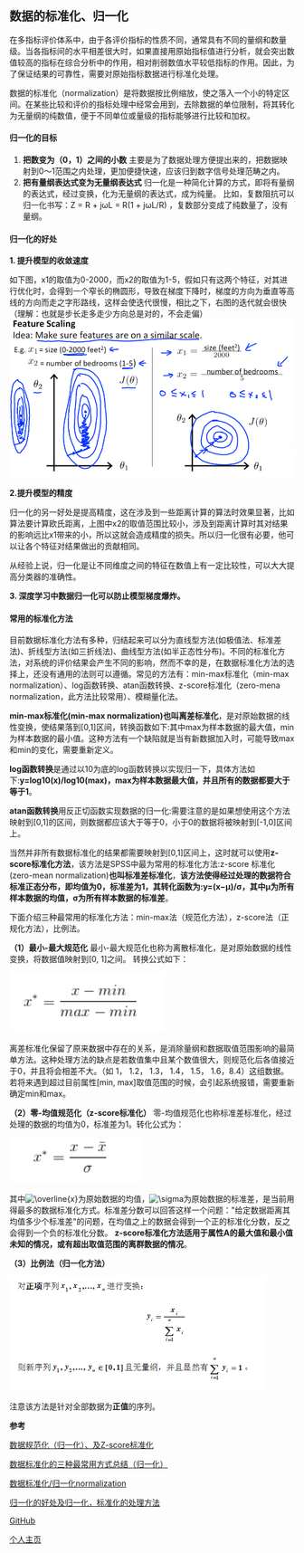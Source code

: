 ## 数据的标准化、归一化
在多指标评价体系中，由于各评价指标的性质不同，通常具有不同的量纲和数量级。当各指标间的水平相差很大时，如果直接用原始指标值进行分析，就会突出数值较高的指标在综合分析中的作用，相对削弱数值水平较低指标的作用。因此，为了保证结果的可靠性，需要对原始指标数据进行标准化处理。

数据的标准化（normalization）是将数据按比例缩放，使之落入一个小的特定区间。在某些比较和评价的指标处理中经常会用到，去除数据的单位限制，将其转化为无量纲的纯数值，便于不同单位或量级的指标能够进行比较和加权。


#### 归一化的目标

1. **把数变为（0，1）之间的小数**
主要是为了数据处理方便提出来的，把数据映射到0～1范围之内处理，更加便捷快速，应该归到数字信号处理范畴之内。
2. **把有量纲表达式变为无量纲表达式**
归一化是一种简化计算的方式，即将有量纲的表达式，经过变换，化为无量纲的表达式，成为纯量。 比如，复数阻抗可以归一化书写：Z = R + jωL = R(1 + jωL/R) ，复数部分变成了纯数量了，没有量纲。

#### 归一化的好处

**1. 提升模型的收敛速度**

如下图，x1的取值为0-2000，而x2的取值为1-5，假如只有这两个特征，对其进行优化时，会得到一个窄长的椭圆形，导致在梯度下降时，梯度的方向为垂直等高线的方向而走之字形路线，这样会使迭代很慢，相比之下，右图的迭代就会很快（理解：也就是步长走多走少方向总是对的，不会走偏）
![image1](https://github.com/liuchuanloong/AI-Notes/blob/master/picture/pic20191024/pic20191024001.png)

**2.提升模型的精度**

归一化的另一好处是提高精度，这在涉及到一些距离计算的算法时效果显著，比如算法要计算欧氏距离，上图中x2的取值范围比较小，涉及到距离计算时其对结果的影响远比x1带来的小，所以这就会造成精度的损失。所以归一化很有必要，他可以让各个特征对结果做出的贡献相同。

从经验上说，归一化是让不同维度之间的特征在数值上有一定比较性，可以大大提高分类器的准确性。

**3. 深度学习中数据归一化可以防止模型梯度爆炸。**

#### 常用的标准化方法

目前数据标准化方法有多种，归结起来可以分为直线型方法(如极值法、标准差法)、折线型方法(如三折线法)、曲线型方法(如半正态性分布)。不同的标准化方法，对系统的评价结果会产生不同的影响，然而不幸的是，在数据标准化方法的选择上，还没有通用的法则可以遵循。常见的方法有：min-max标准化（min-max normalization）、log函数转换、atan函数转换、z-score标准化（zero-mena normalization，此方法比较常用）、模糊量化法。

**min-max标准化(min-max normalization)也叫离差标准化**，是对原始数据的线性变换，使结果落到[0,1]区间，转换函数如下:其中max为样本数据的最大值，min为样本数据的最小值。这种方法有一个缺陷就是当有新数据加入时，可能导致max和min的变化，需要重新定义。

**log函数转换**是通过以10为底的log函数转换以实现归一下，具体方法如下:**y=log10(x)/log10(max)，max为样本数据最大值，并且所有的数据都要大于等于1**。

**atan函数转换**用反正切函数实现数据的归一化:需要注意的是如果想使用这个方法映射到[0,1]的区间，则数据都应该大于等于0，小于0的数据将被映射到[-1,0]区间上。

当然并非所有数据标准化的结果都需要映射到[0,1]区间上，这时就可以使用**z-score标准化方法**，该方法是SPSS中最为常用的标准化方法:z-score 标准化(zero-mean normalization)**也叫标准差标准化**，**该方法使得经过处理的数据符合标准正态分布，即均值为0，标准差为1，其转化函数为:y=(x−μ)/σ，其中μ为所有样本数据的均值，σ为所有样本数据的标准差**。

下面介绍三种最常用的标准化方法：min-max法（规范化方法），z-score法（正规化方法），比例法。

**（1）最小-最大规范化**
最小-最大规范化也称为离散标准化，是对原始数据的线性变换，将数据值映射到[0, 1]之间。
转换公式如下：

![image2](https://github.com/liuchuanloong/AI-Notes/blob/master/picture/pic20191024/pic20191024002.png)


离差标准化保留了原来数据中存在的关系，是消除量纲和数据取值范围影响的最简单方法。这种处理方法的缺点是若数值集中且某个数值很大，则规范化后各值接近于0，并且将会相差不大。（如 1， 1.2， 1.3， 1.4， 1.5， 1.6，8.4）这组数据。若将来遇到超过目前属性[min, max]取值范围的时候，会引起系统报错，需要重新确定min和max。

**（2）零-均值规范化（z-score标准化）**
零-均值规范化也称标准差标准化，经过处理的数据的均值为0，标准差为1。转化公式为：

![image3](https://github.com/liuchuanloong/AI-Notes/blob/master/picture/pic20191024/pic20191024003.png)

其中<img src="https://latex.codecogs.com/gif.latex?\overline{x}" title="\overline{x}" />为原始数据的均值，<img src="https://latex.codecogs.com/gif.latex?\sigma" title="\sigma" />为原始数据的标准差，是当前用得最多的数据标准化方式。标准差分数可以回答这样一个问题："给定数据距离其均值多少个标准差"的问题，在均值之上的数据会得到一个正的标准化分数，反之会得到一个负的标准化分数。
**z-score标准化方法适用于属性A的最大值和最小值未知的情况，或有超出取值范围的离群数据的情况**。

**（3）比例法（归一化方法）**

![image4](https://github.com/liuchuanloong/AI-Notes/blob/master/picture/pic20191024/pic20191024004.png)

注意该方法是针对全部数据为**正值**的序列。

**参考**

[数据规范化（归一化）、及Z-score标准化](https://blog.csdn.net/weixin_38706928/article/details/80329563)

[数据标准化的三种最常用方式总结（归一化）](https://blog.csdn.net/jisuanjiguoba/article/details/86439375)

[数据标准化/归一化normalization](https://blog.csdn.net/pipisorry/article/details/52247379)

[归一化的好处及归一化，标准化的处理方法](https://blog.csdn.net/weixin_38313518/article/details/79950654)

[GitHub](https://github.com/liuchuanloong/AI-Notes)

[个人主页](https://liuchuanloong.github.io/)
